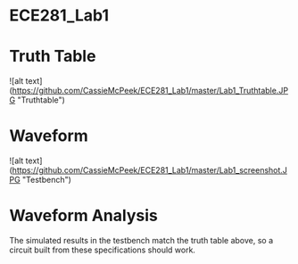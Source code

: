 ECE281_Lab1
===========

# Truth Table
![alt text] (https://github.com/CassieMcPeek/ECE281_Lab1/master/Lab1_Truthtable.JPG "Truthtable")

# Waveform
![alt text] (https://github.com/CassieMcPeek/ECE281_Lab1/master/Lab1_screenshot.JPG "Testbench")

# Waveform Analysis
The simulated results in the testbench match the truth table above, so a circuit built from these specifications should work.
